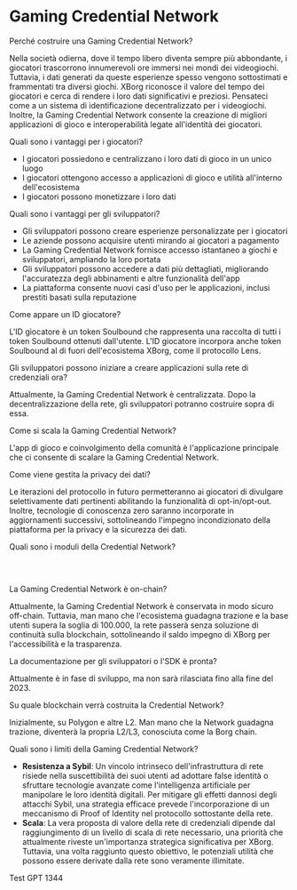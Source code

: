 # Gaming Credential Network

Perché costruire una Gaming Credential Network?

Nella società odierna, dove il tempo libero diventa sempre più abbondante, i giocatori trascorrono innumerevoli ore immersi nei mondi dei videogiochi. Tuttavia, i dati generati da queste esperienze spesso vengono sottostimati e frammentati tra diversi giochi. XBorg riconosce il valore del tempo dei giocatori e cerca di rendere i loro dati significativi e preziosi. Pensateci come a un sistema di identificazione decentralizzato per i videogiochi. Inoltre, la Gaming Credential Network consente la creazione di migliori applicazioni di gioco e interoperabilità legate all'identità dei giocatori.

Quali sono i vantaggi per i giocatori?

- I giocatori possiedono e centralizzano i loro dati di gioco in un unico luogo
- I giocatori ottengono accesso a applicazioni di gioco e utilità all'interno dell'ecosistema
- I giocatori possono monetizzare i loro dati

Quali sono i vantaggi per gli sviluppatori?

- Gli sviluppatori possono creare esperienze personalizzate per i giocatori
- Le aziende possono acquisire utenti mirando ai giocatori a pagamento
- La Gaming Credential Network fornisce accesso istantaneo a giochi e sviluppatori, ampliando la loro portata
- Gli sviluppatori possono accedere a dati più dettagliati, migliorando l'accuratezza degli abbinamenti e altre funzionalità dell'app
- La piattaforma consente nuovi casi d'uso per le applicazioni, inclusi prestiti basati sulla reputazione

Come appare un ID giocatore?

L'ID giocatore è un token Soulbound che rappresenta una raccolta di tutti i token Soulbound ottenuti dall'utente. L'ID giocatore incorpora anche token Soulbound al di fuori dell'ecosistema XBorg, come il protocollo Lens.

Gli sviluppatori possono iniziare a creare applicazioni sulla rete di credenziali ora?

Attualmente, la Gaming Credential Network è centralizzata. Dopo la decentralizzazione della rete, gli sviluppatori potranno costruire sopra di essa.

Come si scala la Gaming Credential Network?

L'app di gioco e coinvolgimento della comunità è l'applicazione principale che ci consente di scalare la Gaming Credential Network.

Come viene gestita la privacy dei dati?

Le iterazioni del protocollo in futuro permetteranno ai giocatori di divulgare selettivamente dati pertinenti abilitando la funzionalità di opt-in/opt-out. Inoltre, tecnologie di conoscenza zero saranno incorporate in aggiornamenti successivi, sottolineando l'impegno incondizionato della piattaforma per la privacy e la sicurezza dei dati.

Quali sono i moduli della Credential Network?

### ​​ <a href="#undefined" id="undefined"></a>

La Gaming Credential Network è on-chain?

Attualmente, la Gaming Credential Network è conservata in modo sicuro off-chain. Tuttavia, man mano che l'ecosistema guadagna trazione e la base utenti supera la soglia di 100.000, la rete passerà senza soluzione di continuità sulla blockchain, sottolineando il saldo impegno di XBorg per l'accessibilità e la trasparenza.

La documentazione per gli sviluppatori o l'SDK è pronta?

Attualmente è in fase di sviluppo, ma non sarà rilasciata fino alla fine del 2023.

Su quale blockchain verrà costruita la Credential Network?

Inizialmente, su Polygon e altre L2. Man mano che la Network guadagna trazione, diventerà la propria L2/L3, conosciuta come la Borg chain.

Quali sono i limiti della Gaming Credential Network?

- **Resistenza a Sybil**: Un vincolo intrinseco dell'infrastruttura di rete risiede nella suscettibilità dei suoi utenti ad adottare false identità o sfruttare tecnologie avanzate come l'intelligenza artificiale per manipolare le loro identità digitali. Per mitigare gli effetti dannosi degli attacchi Sybil, una strategia efficace prevede l'incorporazione di un meccanismo di Proof of Identity nel protocollo sottostante della rete.
- **Scala**: La vera proposta di valore della rete di credenziali dipende dal raggiungimento di un livello di scala di rete necessario, una priorità che attualmente riveste un'importanza strategica significativa per XBorg. Tuttavia, una volta raggiunto questo obiettivo, le potenziali utilità che possono essere derivate dalla rete sono veramente illimitate.

Test GPT 1344